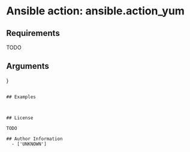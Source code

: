 # Ansible action: ansible.action_yum





## Requirements

TODO

## Arguments

}
```

## Examples



## License

TODO

## Author Information
  - ['UNKNOWN']
